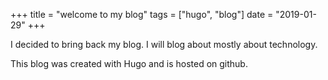 +++
title =  "welcome to my blog"
tags = ["hugo", "blog"]
date = "2019-01-29"
+++

I decided to bring back my blog. I will blog about mostly about technology.

This blog was created with Hugo and is hosted on github.